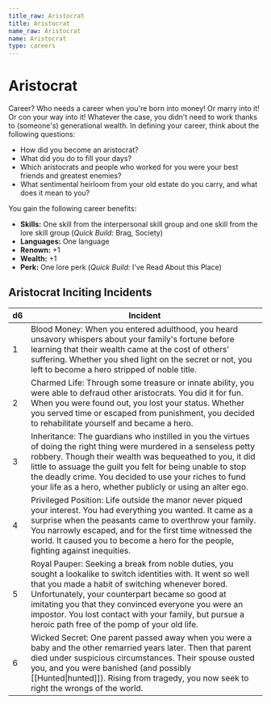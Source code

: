 ```yaml
---
title_raw: Aristocrat
title: Aristocrat
name_raw: Aristocrat
name: Aristocrat
type: careers
---
```


# Aristocrat

Career? Who needs a career when you're born into money! Or marry into it! Or con your way into it! Whatever the case, you didn't need to work thanks to (someone's) generational wealth. In defining your career, think about the following questions:

- How did you become an aristocrat?
- What did you do to fill your days?
- Which aristocrats and people who worked for you were your best friends and greatest enemies?
- What sentimental heirloom from your old estate do you carry, and what does it mean to you?

You gain the following career benefits:

- **Skills:** One skill from the interpersonal skill group and one skill from the lore skill group (*Quick Build:* Brag, Society)
- **Languages:** One language
- **Renown:** +1
- **Wealth:** +1
- **Perk:** One lore perk (*Quick Build:* I've Read About this Place)

## Aristocrat Inciting Incidents

| d6  | Incident                                                                                                                                                                                                                                                                                                                                                                                |
| --- | --------------------------------------------------------------------------------------------------------------------------------------------------------------------------------------------------------------------------------------------------------------------------------------------------------------------------------------------------------------------------------------- |
| 1   | Blood Money: When you entered adulthood, you heard unsavory whispers about your family's fortune before learning that their wealth came at the cost of others' suffering. Whether you shed light on the secret or not, you left to become a hero stripped of noble title.                                                                                                               |
| 2   | Charmed Life: Through some treasure or innate ability, you were able to defraud other aristocrats. You did it for fun. When you were found out, you lost your status. Whether you served time or escaped from punishment, you decided to rehabilitate yourself and became a hero.                                                                                                       |
| 3   | Inheritance: The guardians who instilled in you the virtues of doing the right thing were murdered in a senseless petty robbery. Though their wealth was bequeathed to you, it did little to assuage the guilt you felt for being unable to stop the deadly crime. You decided to use your riches to fund your life as a hero, whether publicly or using an alter ego.                  |
| 4   | Privileged Position: Life outside the manor never piqued your interest. You had everything you wanted. It came as a surprise when the peasants came to overthrow your family. You narrowly escaped, and for the first time witnessed the world. It caused you to become a hero for the people, fighting against inequities.                                                             |
| 5   | Royal Pauper: Seeking a break from noble duties, you sought a lookalike to switch identities with. It went so well that you made a habit of switching whenever bored. Unfortunately, your counterpart became so good at imitating you that they convinced everyone you were an impostor. You lost contact with your family, but pursue a heroic path free of the pomp of your old life. |
| 6   | Wicked Secret: One parent passed away when you were a baby and the other remarried years later. Then that parent died under suspicious circumstances. Their spouse ousted you, and you were banished (and possibly [[Hunted\|hunted]]). Rising from tragedy, you now seek to right the wrongs of the world.                                                                             |
